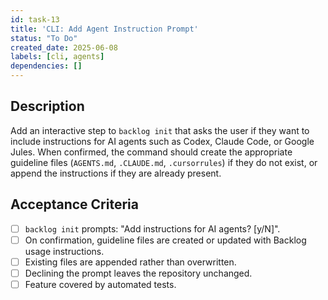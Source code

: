 ```yaml
---
id: task-13
title: 'CLI: Add Agent Instruction Prompt'
status: "To Do"
created_date: 2025-06-08
labels: [cli, agents]
dependencies: []
---
```


## Description

Add an interactive step to `backlog init` that asks the user if they want to include instructions for AI agents such as Codex, Claude Code, or Google Jules. When confirmed, the command should create the appropriate guideline files (`AGENTS.md`, `.CLAUDE.md`, `.cursorrules`) if they do not exist, or append the instructions if they are already present.

## Acceptance Criteria

- [ ] `backlog init` prompts: "Add instructions for AI agents? [y/N]".
- [ ] On confirmation, guideline files are created or updated with Backlog usage instructions.
- [ ] Existing files are appended rather than overwritten.
- [ ] Declining the prompt leaves the repository unchanged.
- [ ] Feature covered by automated tests.
